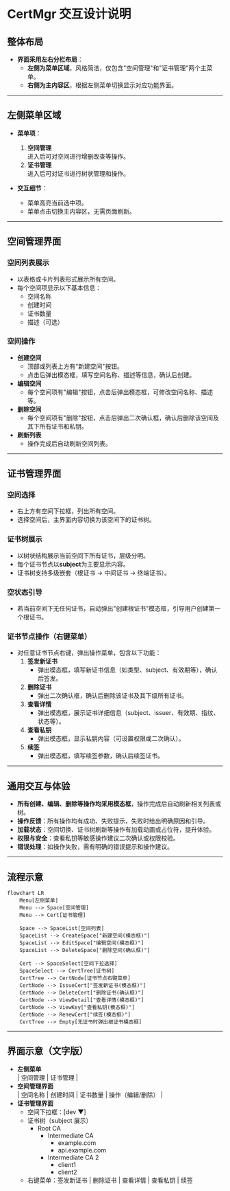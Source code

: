# CertMgr 交互设计说明

## 整体布局

- **界面采用左右分栏布局**：
  - **左侧为菜单区域**，风格简洁，仅包含"空间管理"和"证书管理"两个主菜单。
  - **右侧为主内容区**，根据左侧菜单切换显示对应功能界面。

---

## 左侧菜单区域

- **菜单项**：

  1. **空间管理**  
     进入后可对空间进行增删改查等操作。
  2. **证书管理**  
     进入后可对证书进行树状管理和操作。

- **交互细节**：
  - 菜单高亮当前选中项。
  - 菜单点击切换主内容区，无需页面刷新。

---

## 空间管理界面

### 空间列表展示

- 以表格或卡片列表形式展示所有空间。
- 每个空间项显示以下基本信息：
  - 空间名称
  - 创建时间
  - 证书数量
  - 描述（可选）

### 空间操作

- **创建空间**
  - 顶部或列表上方有"新建空间"按钮。
  - 点击后弹出模态框，填写空间名称、描述等信息，确认后创建。
- **编辑空间**
  - 每个空间项有"编辑"按钮，点击后弹出模态框，可修改空间名称、描述等。
- **删除空间**
  - 每个空间项有"删除"按钮，点击后弹出二次确认框，确认后删除该空间及其下所有证书和私钥。
- **刷新列表**
  - 操作完成后自动刷新空间列表。

---

## 证书管理界面

### 空间选择

- 右上方有空间下拉框，列出所有空间。
- 选择空间后，主界面内容切换为该空间下的证书树。

### 证书树展示

- 以树状结构展示当前空间下所有证书，层级分明。
- 每个证书节点以**subject**为主要显示内容。
- 证书树支持多级嵌套（根证书 → 中间证书 → 终端证书）。

### 空状态引导

- 若当前空间下无任何证书，自动弹出"创建根证书"模态框，引导用户创建第一个根证书。

### 证书节点操作（右键菜单）

- 对任意证书节点右键，弹出操作菜单，包含以下功能：
  1. **签发新证书**
     - 弹出模态框，填写新证书信息（如类型、subject、有效期等），确认后签发。
  2. **删除证书**
     - 弹出二次确认框，确认后删除该证书及其下级所有证书。
  3. **查看详情**
     - 弹出模态框，展示证书详细信息（subject、issuer、有效期、指纹、状态等）。
  4. **查看私钥**
     - 弹出模态框，显示私钥内容（可设置权限或二次确认）。
  5. **续签**
     - 弹出模态框，填写续签参数，确认后续签证书。

---

## 通用交互与体验

- **所有创建、编辑、删除等操作均采用模态框**，操作完成后自动刷新相关列表或树。
- **操作反馈**：所有操作均有成功、失败提示，失败时给出明确原因和引导。
- **加载状态**：空间切换、证书树刷新等操作有加载动画或占位符，提升体验。
- **权限与安全**：查看私钥等敏感操作建议二次确认或权限校验。
- **错误处理**：如操作失败，需有明确的错误提示和操作建议。

---

## 流程示意

```mermaid
flowchart LR
    Menu[左侧菜单]
    Menu --> Space[空间管理]
    Menu --> Cert[证书管理]

    Space --> SpaceList[空间列表]
    SpaceList --> CreateSpace["新建空间(模态框)"]
    SpaceList --> EditSpace["编辑空间(模态框)"]
    SpaceList --> DeleteSpace["删除空间(确认框)"]

    Cert --> SpaceSelect[空间下拉选择]
    SpaceSelect --> CertTree[证书树]
    CertTree --> CertNode[证书节点右键菜单]
    CertNode --> IssueCert["签发新证书(模态框)"]
    CertNode --> DeleteCert["删除证书(确认框)"]
    CertNode --> ViewDetail["查看详情(模态框)"]
    CertNode --> ViewKey["查看私钥(模态框)"]
    CertNode --> RenewCert["续签(模态框)"]
    CertTree --> Empty[无证书时弹出根证书模态框]
```

---

## 界面示意（文字版）

- **左侧菜单**  
  | 空间管理 | 证书管理 |
- **空间管理界面**  
  | 空间名称 | 创建时间 | 证书数量 | 操作（编辑/删除） |
- **证书管理界面**
  - 空间下拉框：[dev ▼]
  - 证书树（subject 展示）
    - Root CA
      - Intermediate CA
        - example.com
        - api.example.com
      - Intermediate CA 2
        - client1
        - client2
  - 右键菜单：签发新证书 | 删除证书 | 查看详情 | 查看私钥 | 续签
